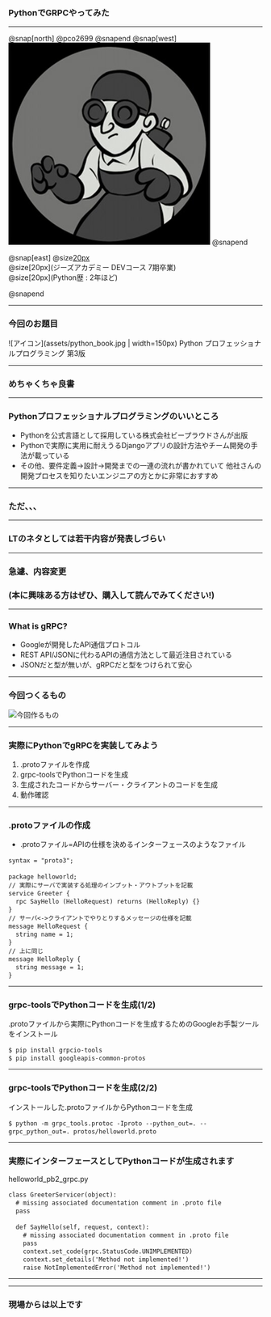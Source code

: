 ### PythonでGRPCやってみた  

---
@snap[north]
@pco2699
@snapend
@snap[west]
![アイコン](assets/icon.jpg)
@snapend

@snap[east]
@size[20px](WealthNaviという会社でJavaエンジニア)
<br>
@size[20px](ジーズアカデミー DEVコース 7期卒業)
<br>
@size[20px](Python歴 : 2年ほど)

@snapend

---

### 今回のお題目
![アイコン](assets/python_book.jpg | width=150px)
Python プロフェッショナルプログラミング 第3版

---

### めちゃくちゃ良書

---

### Pythonプロフェッショナルプログラミングのいいところ
- Pythonを公式言語として採用している株式会社ビープラウドさんが出版
- Pythonで実際に実用に耐えうるDjangoアプリの設計方法やチーム開発の手法が載っている
- その他、要件定義->設計->開発までの一連の流れが書かれていて  他社さんの開発プロセスを知りたいエンジニアの方とかに非常におすすめ

---

### ただ、、、

---

### LTのネタとしては若干内容が発表しづらい

---

### 急遽、内容変更
### (本に興味ある方はぜひ、購入して読んでみてください!)

---

### What is gRPC?
- Googleが開発したAPI通信プロトコル
- REST API/JSONに代わるAPIの通信方法として最近注目されている
- JSONだと型が無いが、gRPCだと型をつけられて安心

---

### 今回つくるもの
![今回作るもの](assets/diagram1.jpg)

---

### 実際にPythonでgRPCを実装してみよう
1. .protoファイルを作成
1. grpc-toolsでPythonコードを生成
1. 生成されたコードからサーバー・クライアントのコードを生成
1. 動作確認

---

### .protoファイルの作成
- .protoファイル=APIの仕様を決めるインターフェースのようなファイル
```
syntax = "proto3";

package helloworld;
// 実際にサーバで実装する処理のインプット・アウトプットを記載
service Greeter {
  rpc SayHello (HelloRequest) returns (HelloReply) {}
}
// サーバ<->クライアントでやりとりするメッセージの仕様を記載
message HelloRequest {
  string name = 1;
}
// 上に同じ
message HelloReply {
  string message = 1;
}

```
---

### grpc-toolsでPythonコードを生成(1/2)
.protoファイルから実際にPythonコードを生成するためのGoogleお手製ツールをインストール
```
$ pip install grpcio-tools
$ pip install googleapis-common-protos
```

---

### grpc-toolsでPythonコードを生成(2/2)
インストールした.protoファイルからPythonコードを生成
```
$ python -m grpc_tools.protoc -Iproto --python_out=. --grpc_python_out=. protos/helloworld.proto
```

---

### 実際にインターフェースとしてPythonコードが生成されます
helloworld_pb2_grpc.py
```
class GreeterServicer(object):
  # missing associated documentation comment in .proto file
  pass

  def SayHello(self, request, context):
    # missing associated documentation comment in .proto file
    pass
    context.set_code(grpc.StatusCode.UNIMPLEMENTED)
    context.set_details('Method not implemented!')
    raise NotImplementedError('Method not implemented!')

```

---


---

### 現場からは以上です
